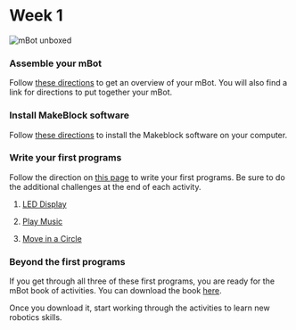 # Week 1
![mBot unboxed](http://www.mindkits.co.nz/Shared/Images/Product/mBot-The-Graphical-Programming-Electronic-Robot/2.4G_Version_PartList.png)


### Assemble your mBot
Follow [these directions](http://learn.makeblock.com/mbot-get-started/) to get an overview of your mBot. You will also find a link for directions to put together your mBot.

### Install MakeBlock software
Follow [these directions](http://www.mblock.cc/download/) to install the Makeblock software on your computer.

### Write your first programs
Follow the direction on [this page](http://learn.makeblock.cc/mbot/) to write your first programs. Be sure to do the additional challenges at the end of each activity.

1. [LED Display](http://learn.makeblock.com/en/robot-kits/mbot/the-led-display/)

2. [Play Music](http://learn.makeblock.com/en/robot-kits/mbot/play-music/)

3. [Move in a Circle](http://learn.makeblock.com/en/robot-kits/mbot/move-in-a-circle/)

### Beyond the first programs
If you get through all three of these first programs, you are ready for the mBot book of activities.
You can download the book [here](https://www.dropbox.com/s/3dwpdyt1ygrpi3t/mBlock%20Kids%20maker%20rocks%20with%20the%20robots.pdf?dl=0).

Once you download it, start working through the activities to learn new robotics skills.
